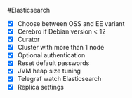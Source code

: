 #Elasticsearch

* [x] Choose between OSS and EE variant
* [x] Cerebro if Debian version < 12
* [x] Curator
* [x] Cluster with more than 1 node
* [x] Optional authentication
* [x] Reset default passwords
* [x] JVM heap size tuning
* [x] Telegraf watch Elasticsearch
* [x] Replica settings
